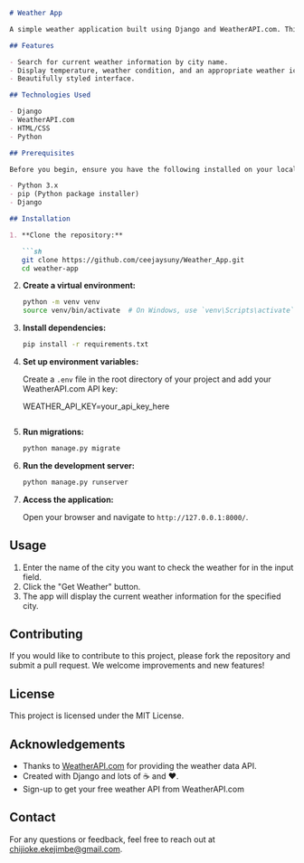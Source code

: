 
```markdown
# Weather App

A simple weather application built using Django and WeatherAPI.com. This app allows users to search for the current weather of any city.

## Features

- Search for current weather information by city name.
- Display temperature, weather condition, and an appropriate weather icon.
- Beautifully styled interface.

## Technologies Used

- Django
- WeatherAPI.com
- HTML/CSS
- Python

## Prerequisites

Before you begin, ensure you have the following installed on your local machine:

- Python 3.x
- pip (Python package installer)
- Django

## Installation

1. **Clone the repository:**

   ```sh
   git clone https://github.com/ceejaysuny/Weather_App.git
   cd weather-app
   ```

2. **Create a virtual environment:**

   ```sh
   python -m venv venv
   source venv/bin/activate  # On Windows, use `venv\Scripts\activate`
   ```

3. **Install dependencies:**

   ```sh
   pip install -r requirements.txt
   ```

4. **Set up environment variables:**

   Create a `.env` file in the root directory of your project and add your WeatherAPI.com API key:

   
   WEATHER_API_KEY=your_api_key_here
   ```

5. **Run migrations:**

   ```sh
   python manage.py migrate
   ```

6. **Run the development server:**

   ```sh
   python manage.py runserver
   ```

7. **Access the application:**

   Open your browser and navigate to `http://127.0.0.1:8000/`.

## Usage

1. Enter the name of the city you want to check the weather for in the input field.
2. Click the "Get Weather" button.
3. The app will display the current weather information for the specified city.


## Contributing

If you would like to contribute to this project, please fork the repository and submit a pull request. We welcome improvements and new features!

## License

This project is licensed under the MIT License.

## Acknowledgements

- Thanks to [WeatherAPI.com](https://www.weatherapi.com/) for providing the weather data API.
- Created with Django and lots of ☕ and ❤️.
- Sign-up to get your free weather API from WeatherAPI.com

## Contact

For any questions or feedback, feel free to reach out at chijioke.ekejimbe@gmail.com.


